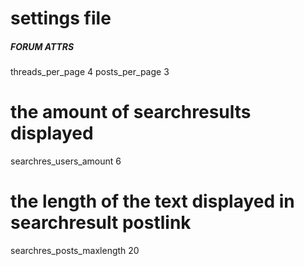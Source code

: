# settings file

##### FORUM ATTRS
threads_per_page 4
posts_per_page 3


# the amount of searchresults displayed
searchres_users_amount 6

# the length of the text displayed in searchresult postlink
searchres_posts_maxlength 20

